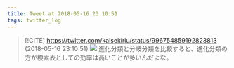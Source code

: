 ```yaml
---
title: Tweet at 2018-05-16 23:10:51
tags: twitter_log
---
```


> [!CITE] https://twitter.com/kaisekiriu/status/996754859192823813 (2018-05-16 23:10:51)
> ![](https://twitter.com/kaisekiriu/status/996754859192823813)
> 進化分類と分岐分類を比較すると、進化分類の方が検索表としての効率は高いことが多いんだよな。
